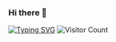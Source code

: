 ### Hi there 👋

<!--
**ZJ920/ZJ920** is a ✨ _special_ ✨ repository because its `README.md` (this file) appears on your GitHub profile.

Here are some ideas to get you started:

- 🔭 I’m currently working on ...
- 🌱 I’m currently learning ...
- 👯 I’m looking to collaborate on ...
- 🤔 I’m looking for help with ...
- 💬 Ask me about ...
- 📫 How to reach me: ...
- 😄 Pronouns: ...
- ⚡ Fun fact: ...
-->
[![Typing SVG](https://readme-typing-svg.herokuapp.com?font=&weight=500&size=30&duration=3000&pause=1000&color=83D5F7&background=FFCBD89A&center=%E7%9C%9F&vCenter=%E7%9C%9F&repeat=%E7%9C%9F&width=435&lines=%E6%90%AC%E7%A0%96%E4%B8%AD%E3%80%82%E3%80%82%E3%80%82)](https://git.io/typing-svg)
![Visitor Count](https://profile-counter.glitch.me/Christmas/count.svg)
